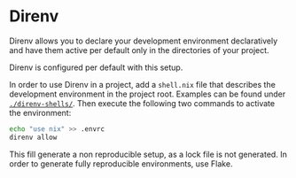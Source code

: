 # Direnv

Direnv allows you to declare your development environment declaratively and have them active per
default only in the directories of your project.

Direnv is configured per default with this setup.

In order to use Direnv in a project, add a `shell.nix` file that describes the development
environment in the project root. Examples can be found under [`./direnv-shells/`](./direnv-shells/).
Then execute the following two commands to activate the environment:

```sh
echo "use nix" >> .envrc
direnv allow
```

This fill generate a non reproducible setup, as a lock file is not generated. In order to generate
fully reproducible environments, use Flake.

<!--TODO(@jakob): document the usage of nix-shell with flake-->
